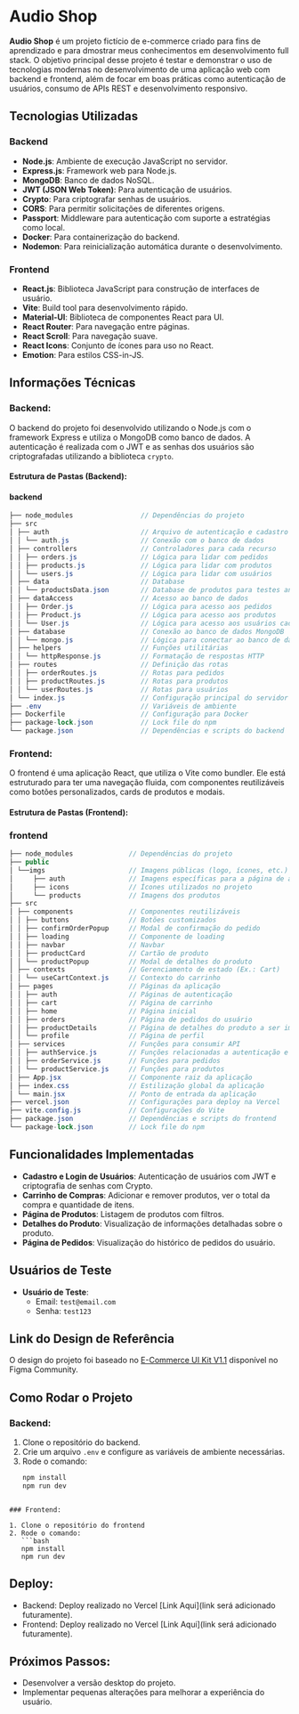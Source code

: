 # Audio Shop

**Audio Shop** é um projeto fictício de e-commerce criado para fins de aprendizado e para dmostrar meus conhecimentos em desenvolvimento full stack. O objetivo principal desse projeto é testar e demonstrar o uso de tecnologias modernas no desenvolvimento de uma aplicação web com backend e frontend, além de focar em boas práticas como autenticação de usuários, consumo de APIs REST e desenvolvimento responsivo.

## Tecnologias Utilizadas

### Backend

- **Node.js**: Ambiente de execução JavaScript no servidor.
- **Express.js**: Framework web para Node.js.
- **MongoDB**: Banco de dados NoSQL.
- **JWT (JSON Web Token)**: Para autenticação de usuários.
- **Crypto**: Para criptografar senhas de usuários.
- **CORS**: Para permitir solicitações de diferentes origens.
- **Passport**: Middleware para autenticação com suporte a estratégias como local.
- **Docker**: Para containerização do backend.
- **Nodemon**: Para reinicialização automática durante o desenvolvimento.

### Frontend

- **React.js**: Biblioteca JavaScript para construção de interfaces de usuário.
- **Vite**: Build tool para desenvolvimento rápido.
- **Material-UI**: Biblioteca de componentes React para UI.
- **React Router**: Para navegação entre páginas.
- **React Scroll**: Para navegação suave.
- **React Icons**: Conjunto de ícones para uso no React.
- **Emotion**: Para estilos CSS-in-JS.

## Informações Técnicas

### Backend:

O backend do projeto foi desenvolvido utilizando o Node.js com o framework Express e utiliza o MongoDB como banco de dados. A autenticação é realizada com o JWT e as senhas dos usuários são criptografadas utilizando a biblioteca `crypto`.

#### Estrutura de Pastas (Backend):

#### backend

```csharp
├── node_modules                 // Dependências do projeto
├── src
│ ├── auth                       // Arquivo de autenticação e cadastro de usuários
│ │ └── auth.js                  // Conexão com o banco de dados
│ ├── controllers                // Controladores para cada recurso
│ │ ├── orders.js                // Lógica para lidar com pedidos
│ │ ├── products.js              // Lógica para lidar com produtos
│ │ └── users.js                 // Lógica para lidar com usuários
│ ├── data                       // Database
│ │ └── productsData.json        // Database de produtos para testes antes de conectar com o banco de dados MongoDB
│ ├── dataAccess                 // Acesso ao banco de dados
│ │ ├── Order.js                 // Lógica para acesso aos pedidos
│ │ ├── Product.js               // Lógica para acesso aos produtos
│ │ └── User.js                  // Lógica para acesso aos usuários cadastrados
│ ├── database                   // Conexão ao banco de dados MongoDB
│ │ └── mongo.js                 // Lógica para conectar ao banco de dados MongoDB
│ ├── helpers                    // Funções utilitárias
│ │ └── httpResponse.js          // Formatação de respostas HTTP
│ ├── routes                     // Definição das rotas
│ │ ├── orderRoutes.js           // Rotas para pedidos
│ │ ├── productRoutes.js         // Rotas para produtos
│ │ └── userRoutes.js            // Rotas para usuários
│ └── index.js                   // Configuração principal do servidor (Express)
├── .env                         // Variáveis de ambiente
├── Dockerfile                   // Configuração para Docker
├── package-lock.json            // Lock file do npm
└── package.json                 // Dependências e scripts do backend
```

### Frontend:

O frontend é uma aplicação React, que utiliza o Vite como bundler. Ele está estruturado para ter uma navegação fluida, com componentes reutilizáveis como botões personalizados, cards de produtos e modais.

#### Estrutura de Pastas (Frontend):

### frontend

```csharp
├── node_modules              // Dependências do projeto
├── public
│ └──imgs                     // Imagens públicas (logo, ícones, etc.)
│     ├── auth                // Imagens específicas para a página de autenticação
│     ├── icons               // Ícones utilizados no projeto
│     └── products            // Imagens dos produtos
├── src
│ ├── components              // Componentes reutilizáveis
│ │ ├── buttons               // Botões customizados
│ │ ├── confirmOrderPopup     // Modal de confirmação do pedido
│ │ ├── loading               // Componente de loading
│ │ ├── navbar                // Navbar
│ │ ├── productCard           // Cartão de produto
│ │ └── productPopup          // Modal de detalhes do produto
│ ├── contexts                // Gerenciamento de estado (Ex.: Cart)
│ │ └── useCartContext.js     // Contexto do carrinho
│ ├── pages                   // Páginas da aplicação
│ │ ├── auth                  // Páginas de autenticação
│ │ ├── cart                  // Página de carrinho
│ │ ├── home                  // Página inicial
│ │ ├── orders                // Página de pedidos do usuário
│ │ ├── productDetails        // Página de detalhes do produto a ser implementada futuramente
│ │ └── profile               // Página de perfil
│ ├── services                // Funções para consumir API
│ │ ├── authService.js        // Funções relacionadas a autenticação e login
│ │ ├── orderService.js       // Funções para pedidos
│ │ └── productService.js     // Funções para produtos
│ ├── App.jsx                 // Componente raiz da aplicação
│ ├── index.css               // Estilização global da aplicação
│ └── main.jsx                // Ponto de entrada da aplicação
├── vercel.json               // Configurações para deploy na Vercel
├── vite.config.js            // Configurações do Vite
├── package.json              // Dependências e scripts do frontend
└── package-lock.json         // Lock file do npm
```

## Funcionalidades Implementadas

- **Cadastro e Login de Usuários**: Autenticação de usuários com JWT e criptografia de senhas com Crypto.
- **Carrinho de Compras**: Adicionar e remover produtos, ver o total da compra e quantidade de itens.
- **Página de Produtos**: Listagem de produtos com filtros.
- **Detalhes do Produto**: Visualização de informações detalhadas sobre o produto.
- **Página de Pedidos**: Visualização do histórico de pedidos do usuário.

## Usuários de Teste

- **Usuário de Teste**:
  - Email: `test@email.com`
  - Senha: `test123`

## Link do Design de Referência

O design do projeto foi baseado no [E-Commerce UI Kit V1.1](https://www.figma.com/community/file/900960330469075490/e-commerce-ui-kit-v1-1) disponível no Figma Community.

## Como Rodar o Projeto

### Backend:

1. Clone o repositório do backend.
2. Crie um arquivo `.env` e configure as variáveis de ambiente necessárias.
3. Rode o comando:
   ```bash
   npm install
   npm run dev
   ```

````

### Frontend:

1. Clone o repositório do frontend
2. Rode o comando:
   ```bash
   npm install
   npm run dev
````

## Deploy:

- Backend: Deploy realizado no Vercel [Link Aqui](link será adicionado futuramente).
- Frontend: Deploy realizado no Vercel [Link Aqui](link será adicionado futuramente).

## Próximos Passos:

- Desenvolver a versão desktop do projeto.
- Implementar pequenas alterações para melhorar a experiência do usuário.
